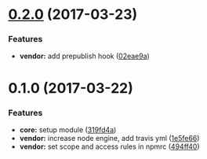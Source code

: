 <a name="0.2.0"></a>
# [0.2.0](https://github.com/ninevillage/koa/compare/0.1.0...v0.2.0) (2017-03-23)


### Features

* **vendor:** add prepublish hook ([02eae9a](https://github.com/ninevillage/koa/commit/02eae9a))



<a name="0.1.0"></a>
# 0.1.0 (2017-03-22)

### Features

* **core:** setup module ([319fd4a](https://github.com/ninevillage/koa/commit/319fd4a))
* **vendor:** increase node engine, add travis yml ([1e5fe66](https://github.com/ninevillage/koa/commit/1e5fe66))
* **vendor:** set scope and access rules in npmrc ([494ff40](https://github.com/ninevillage/koa/commit/494ff40))


